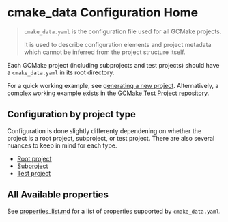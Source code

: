 # cmake_data Configuration Home

> `cmake_data.yaml` is the configuration file used for all GCMake projects.
>
> It is used to describe configuration elements and project metadata which cannot be inferred from the
> project structure itself.

Each GCMake project (including subprojects and test projects) should have a `cmake_data.yaml` in
its root directory.

For a quick working example, see [generating a new project](overview.md#common-uses).
Alternatively, a complex working example exists in the
[GCMake Test Project repository](https://github.com/scupit/gcmake-test-project).

## Configuration by project type

Configuration is done slightly differenty dependening on whether the project is a root project, subproject, or
test project. There are also several nuances to keep in mind for each type.

- [Root project](root_project_config.md)
- [Subproject](subproject_config.md)
- [Test project](test_project_config.md)

## All Available properties

See [properties_list.md](properties/properties_list.md) for a list of properties supported by `cmake_data.yaml`.
